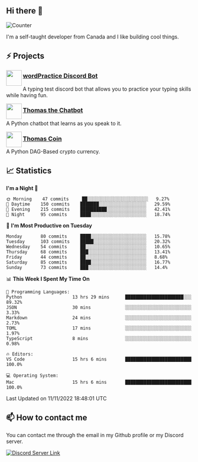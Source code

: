 <h2>Hi there 👋</h2>

![Counter](https://komarev.com/ghpvc/?username=principle105)

<p>I'm a self-taught developer from Canada and I like building cool things.</p>

<h2>⚡ Projects</h2>

<img align="left" src="https://i.imgur.com/BIzs17V.png" width="42" height="42" />
<h3><a target="_blank" href="https://discord.com/application-directory/743183681182498906">wordPractice Discord Bot</a></h3>
<p>A typing test discord bot that allows you to practice your typing skills while having fun.</p>

<img align="left" src="https://i.imgur.com/hA9YF2s.png" width="42" height="42" />
<h3><a href="https://github.com/principle105/thomasthechatbot">Thomas the Chatbot</a></h3>
<p>A Python chatbot that learns as you speak to it.</p>

<img align="left" src="https://i.imgur.com/4FdQpgN.png" width="42" height="42" />
<h3><a href="https://github.com/principle105/thomas-coin">Thomas Coin</a></h3>
<p>A Python DAG-Based crypto currency.</p>

<h2>📈 Statistics</h2>

<!--START_SECTION:waka-->
**I'm a Night 🦉** 

```text
🌞 Morning    47 commits     ██░░░░░░░░░░░░░░░░░░░░░░░   9.27% 
🌆 Daytime    150 commits    ███████░░░░░░░░░░░░░░░░░░   29.59% 
🌃 Evening    215 commits    ██████████░░░░░░░░░░░░░░░   42.41% 
🌙 Night      95 commits     ████░░░░░░░░░░░░░░░░░░░░░   18.74%

```
📅 **I'm Most Productive on Tuesday** 

```text
Monday       80 commits     ████░░░░░░░░░░░░░░░░░░░░░   15.78% 
Tuesday      103 commits    █████░░░░░░░░░░░░░░░░░░░░   20.32% 
Wednesday    54 commits     ██░░░░░░░░░░░░░░░░░░░░░░░   10.65% 
Thursday     68 commits     ███░░░░░░░░░░░░░░░░░░░░░░   13.41% 
Friday       44 commits     ██░░░░░░░░░░░░░░░░░░░░░░░   8.68% 
Saturday     85 commits     ████░░░░░░░░░░░░░░░░░░░░░   16.77% 
Sunday       73 commits     ███░░░░░░░░░░░░░░░░░░░░░░   14.4%

```


📊 **This Week I Spent My Time On** 

```text
💬 Programming Languages: 
Python                   13 hrs 29 mins      ██████████████████████░░░   89.32% 
JSON                     30 mins             ░░░░░░░░░░░░░░░░░░░░░░░░░   3.33% 
Markdown                 24 mins             ░░░░░░░░░░░░░░░░░░░░░░░░░   2.73% 
TOML                     17 mins             ░░░░░░░░░░░░░░░░░░░░░░░░░   1.97% 
TypeScript               8 mins              ░░░░░░░░░░░░░░░░░░░░░░░░░   0.98%

🔥 Editors: 
VS Code                  15 hrs 6 mins       █████████████████████████   100.0%

💻 Operating System: 
Mac                      15 hrs 6 mins       █████████████████████████   100.0%

```


 Last Updated on 11/11/2022 18:48:01 UTC
<!--END_SECTION:waka-->

<h2>📫 How to contact me</h2>

You can contact me through the email in my Github profile or my Discord server.

[![Discord Server Link](https://dcbadge.vercel.app/api/server/DHnk46C)](https://discord.gg/DHnk46C)


